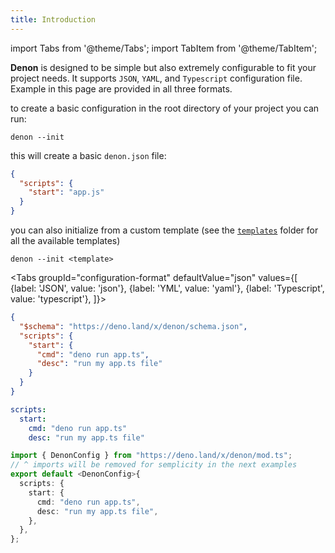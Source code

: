 ```yaml
---
title: Introduction
---
```


import Tabs from '@theme/Tabs';
import TabItem from '@theme/TabItem';

**Denon** is designed to be simple but also extremely configurable to fit your project needs. It supports `JSON`, `YAML`, and `Typescript` configuration file. Example in this page are provided in all three formats.

to create a basic configuration in the root directory of your project you can run:

```
denon --init
```

this will create a basic `denon.json` file:

```json
{
  "scripts": {
    "start": "app.js"
  }
}
```

you can also initialize from a custom template
(see the [`templates`](https://github.com/denosaurs/denon/tree/master/templates) folder for all the available templates)

```
denon --init <template>
```

<Tabs
groupId="configuration-format"
defaultValue="json"
values={[
{label: 'JSON', value: 'json'},
{label: 'YML', value: 'yaml'},
{label: 'Typescript', value: 'typescript'},
]}>
<TabItem value="json">

```json title="template for denon.json"
{
  "$schema": "https://deno.land/x/denon/schema.json",
  "scripts": {
    "start": {
      "cmd": "deno run app.ts",
      "desc": "run my app.ts file"
    }
  }
}
```

</TabItem>
<TabItem value="yaml">

```yml title="template for denon.yml"
scripts:
  start:
    cmd: "deno run app.ts"
    desc: "run my app.ts file"
```

</TabItem>
<TabItem value="typescript">

```typescript title="template for denon.config.ts"
import { DenonConfig } from "https://deno.land/x/denon/mod.ts";
// ^ imports will be removed for semplicity in the next examples
export default <DenonConfig>{
  scripts: {
    start: {
      cmd: "deno run app.ts",
      desc: "run my app.ts file",
    },
  },
};
```

</TabItem>
</Tabs>
